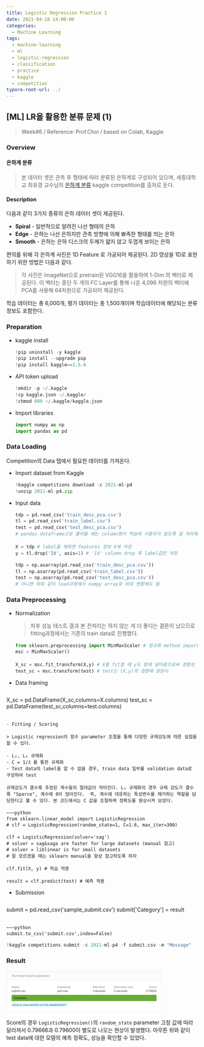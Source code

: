 ```yaml
---
title: Logistic Regression Practice 1
date: 2021-04-18 14:00:00
categories:
  - Machine Learning
tags:
  - machine-learning
  - ml
  - logistic-regression
  - classification
  - practice
  - kaggle
  - competition
typora-root-url: ../
---
```




## [ML] LR을 활용한 분류 문제 (1)

> Week#6 / Reference: Prof.Choi / based on Colab, Kaggle



### Overview

#### 은하계 분류

> 본 데이터 셋은 관측 후 형태에 따라 분류된 은하계로 구성되어 있으며, 세종대학교 최유경 교수님의 [은하계 분류](https://www.kaggle.com/c/2021-ml-p4) kaggle competition를 출처로 둔다.

#### Description

다음과 같이 3가지 종류의 은하 데이터 셋이 제공된다.

- **Spiral** - 일반적으로 알려진 나선 형태의 은하
- **Edge** - 은하는 나선 은하지만 관측 방향에 의해 뾰족한 형태를 띄는 은하
- **Smooth** - 은하는 은하 디스크의 두께가 얇지 않고 두껍게 보이는 은하

편의를 위해 각 은하계 사진은 1D Feature 로 가공되어 제공된다. 2D 영상을 1D로 표현하기 위한 방법은 다음과 같다.

> 각 사진은 ImageNet으로 pretrain된 VGG16을 활용하여 1-Dim 의 벡터로 제공된다. 이 벡터는 종단 두 개의 FC Layer를 통해 나온 4,096 차원의 벡터에 PCA를 사용해 64차원으로 가공되어 제공된다.

학습 데이터는 총 6,000개, 평가 데이터는 총 1,500개이며 학습데이터에 해당되는 분류 정보도 포함한다.



### Preparation

- kaggle install

  ~~~python
  !pip uninstall -y kaggle
  !pip install --upgrade pip
  !pip install kaggle==1.5.6
  ~~~

- API token upload

  ~~~python
  !mkdir -p ~/.kaggle
  !cp kaggle.json ~/.kaggle/
  !chmod 600 ~/.kaggle/kaggle.json
  ~~~

- Import libraries

  ~~~python
  import numpy as np
  import pandas as pd
  ~~~



### Data Loading

Competition의 Data 탭에서 필요한 데이터를 가져온다.

- Import dataset from Kaggle

  ~~~python
  !kaggle competitions download -c 2021-ml-p4
  !unzip 2021-ml-p4.zip
  ~~~

- Input data

  ~~~python
  tdp = pd.read_csv('train_desc_pca.csv')
  tl = pd.read_csv('train_label.csv')
  test = pd.read_csv('test_desc_pca.csv')
  # pandas dataframe으로 불러올 때는 column명이 학습에 사용되지 않도록 잘 처리해주어야 함
  
  X = tdp # label을 제외한 features 정보 X에 저장
  y = tl.drop('Id', axis=1) # 'Id' column drop 후 label값만 저장
  ~~~

  ~~~python
  tdp = np.asarray(pd.read_csv('train_desc_pca.csv'))
  tl = np.asarray(pd.read_csv('train_label.csv'))
  test = np.asarray(pd.read_csv('test_desc_pca.csv'))
  # 아니면 위와 같이 load과정에서 numpy array로 바로 변환해도 됨
  ~~~
  
  

### Data Preprocessing

- Normalization

  > 차후 성능 테스트 결과 본 전처리는 하지 않는 게 더 좋다는 결론이 났으므로 fitting과정에서는 기존의 train data로 진행했다.
  
  ~~~python
  from sklearn.preprocessing import MinMaxScaler # 정규화 method import
  msc = MinMaxScaler()
  
  X_sc = msc.fit_transform(X,y) # X를 fit할 때 y도 함께 넣어줌으로써 경향성 조절
  test_sc = msc.transform(test) # test는 (X,y)의 경향에 맞춘다
  ~~~
  
- Data framing

  ~~~python
X_sc = pd.DataFrame(X_sc,columns=X.columns)
  test_sc = pd.DataFrame(test_sc,columns=test.columns)
  ~~~
  
- Fitting / Scoring

  > Logistic regression의 함수 parameter 조절을 통해 다양한 규제강도에 따른 실험을 할 수 있다.

  - L₁, L₂ 규제화
  - C = 1/𝜆 를 통한 규제화
  - Test data의 label을 알 수 없을 경우, train data 일부를 validation data로 구성하여 test

  규제강도가 클수록 추정된 계수들의 절대값이 작아진다. L₁ 규제화의 경우 규제 강도가 클수록 "Sparce", 계수에 0이 많아진다.  즉, 계수에 대응하는 특성변수를 제거하는 역할을 담당한다고 볼 수 있다. 본 코드에서는 C 값을 조절하며 정확도를 향상시켜 보았다.

  ~~~python
  from sklearn.linear_model import LogisticRegression
  # clf = LogisticRegression(random_state=1, C=1.6, max_iter=300)
  
  clf = LogisticRegression(solver='sag')
  # solver = sag&saga are faster for large datasets (manual 참고)
  # solver = liblinear is for small datasets
  # 잘 모르겠을 때는 sklearn manual을 항상 참고하도록 하자
  
  clf.fit(X, y) # 학습 적용
  
  result = clf.predict(test) # 예측 적용
  ~~~

- Submission

  ~~~python
submit = pd.read_csv('sample_submit.csv')
  submit['Category'] = result
  ~~~
  
  ~~~python
  submit.to_csv('submit.csv',index=False)
  ~~~
  
  ~~~python
  !kaggle competitions submit -c 2021-ml-p4 -f submit.csv -m "Message"
  ~~~
  
  

### Result

<img src="/images/post16-ml-w6-3/2.png" alt="score" style="zoom:40%;border:none" /> 

Score의 경우 `LogisticRegression()`의 `random_state` parameter 고정 값에 따라 달라져서 0.79666과 0.79600이 별도로 나오는 현상이 발생했다. 아무튼 위와 같이 test data에 대한 모델의 예측 정확도, 성능을 확인할 수 있었다.
